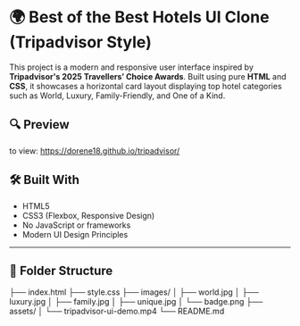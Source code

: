 # 🌍 Best of the Best Hotels UI Clone (Tripadvisor Style)

This project is a modern and responsive user interface inspired by **Tripadvisor's 2025 Travellers’ Choice Awards**. Built using pure **HTML** and **CSS**, it showcases a horizontal card layout displaying top hotel categories such as World, Luxury, Family-Friendly, and One of a Kind.

## 🔍 Preview

to view:
https://dorene18.github.io/tripadvisor/

## 🛠️ Built With

- HTML5
- CSS3 (Flexbox, Responsive Design)
- No JavaScript or frameworks
- Modern UI Design Principles

---

## 📂 Folder Structure

├── index.html
├── style.css
├── images/
│ ├── world.jpg
│ ├── luxury.jpg
│ ├── family.jpg
│ ├── unique.jpg
│ └── badge.png
├── assets/
│ └── tripadvisor-ui-demo.mp4
└── README.md
